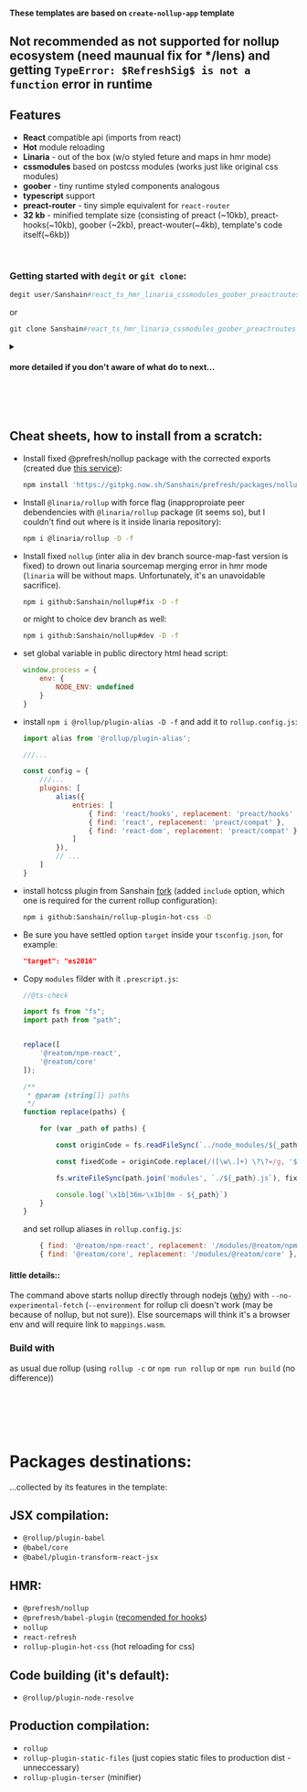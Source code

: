 #### These templates are based on `create-nollup-app` template


## Not recommended as not supported for nollup ecosystem (need maunual fix for */lens) and getting `TypeError: $RefreshSig$ is not a function` error in runtime

## Features

- **React** compatible api (imports from react)
- **Hot** module reloading
- **Linaria** - out of the box (w/o styled feture and maps in hmr mode)
- **cssmodules** based on postcss modules (works just like original css modules)
- **goober** - tiny runtime styled components analogous
- **typescript** support
- **preact-router** - tiny simple equivalent for `react-router`
- **32 kb** - minified template size (consisting of preact (~10kb), preact-hooks(~10kb), goober (~2kb), preact-wouter(~4kb), template's code itself(~6kb))


<br>

### Getting started with `degit` or `git clone`: 


```powershell
degit user/Sanshain#react_ts_hmr_linaria_cssmodules_goober_preactroutes
```

or 

```powershell
git clone Sanshain#react_ts_hmr_linaria_cssmodules_goober_preactroutes
```

<details><summary><h4>more detailed if you don't aware of what do to next...<h4></summary>

then

```sh
cd preact-boilerplate && npm i -f   # or the same due pnpm
```
If you initlized the app via git you should remove git history, cloned from the repo to start from scratch: 

```sh
rm -r .get && git init && git add .
```

and install all dependencies: 

```sh
npm i -f   # or the same due pnpm
```

preapare reatom dependencies: 

```sh
node .\modules\.prescript.js
```

## How to use

#### Windows

```sh
npm run dev:w
```

#### Unix

```sh
npm run dev:u
```

</details>



<br>
<br>
<br>



## Cheat sheets, how to install from a scratch:


- Install fixed @prefresh/nollup package with the corrected exports (created due [this service](https://gitpkg.vercel.app/about)):

    ```sh
    npm install 'https://gitpkg.now.sh/Sanshain/prefresh/packages/nollup?main' -D
    ```

- Install `@linaria/rollup` with force flag (inapproproiate peer debendencies with `@linaria/rollup` package (it seems so), but I couldn't find out where is it inside linaria repository):

    ```sh
    npm i @linaria/rollup -D -f
    ```

- Install fixed `nollup` (inter alia in dev branch source-map-fast version is fixed) to drown out linaria sourcemap merging error in hmr mode (`linaria` will be without maps. Unfortunately, it's an unavoidable sacrifice). 

    ```sh
    npm i github:Sanshain/nollup#fix -D -f    
    ```
    or might to choice dev branch  as well: 
    ```sh
    npm i github:Sanshain/nollup#dev -D -f    
    ```    

- set global variable in public directory html head script: 

    ```js
    window.process = {
        env: {
            NODE_ENV: undefined
        }
    }    
    ```
- install `npm i @rollup/plugin-alias -D -f` and add it to `rollup.config.js`:
    ```js
    import alias from '@rollup/plugin-alias';

    ///...

    const config = {
        ///...
        plugins: [
            alias({
                entries: [
                    { find: 'react/hooks', replacement: 'preact/hooks' },
                    { find: 'react', replacement: 'preact/compat' },
                    { find: 'react-dom', replacement: 'preact/compat' }
                ]
            }),
            // ...
        ]
    }
    ```

- install hotcss plugin from Sanshain [fork](https://github.com/Sanshain/rollup-plugin-hot-css) (added `include` option, which one is required for the current rollup configuration): 
    ```sh
    npm i github:Sanshain/rollup-plugin-hot-css -D
    ```

- Be sure you have settled option `target` inside your `tsconfig.json`, for example: 

    ```json
    "target": "es2016"
    ```

- Copy `modules` filder with it `.prescript.js`: 


    ```js
    //@ts-check

    import fs from "fs";
    import path from "path";


    replace([
        '@reatom/npm-react',
        '@reatom/core'
    ]);

    /**
     * @param {string[]} paths
     */
    function replace(paths) {

        for (var _path of paths) {

            const originCode = fs.readFileSync(`../node_modules/${_path}/build/index.mjs`.slice(1)).toString();

            const fixedCode = originCode.replace(/([\w\.]+) \?\?=/g, '$1 = $1 ??');

            fs.writeFileSync(path.join('modules', `./${_path}.js`), fixedCode);   

            console.log(`\x1b[36m✓\x1b[0m - ${_path}`)
        }    
    }
    ```

    and set rollup aliases in `rollup.config.js`:

    ```js
        { find: '@reatom/npm-react', replacement: '/modules/@reatom/npm-react' },
        { find: '@reatom/core', replacement: '/modules/@reatom/core' },
    ```




#### little details::

The command above starts nollup directly through nodejs ([why](https://github.com/nodejs/node/issues/45580)) with `--no-experimental-fetch` (`--environment` for rollup cli doesn't work (may be because of nollup, but not sure)). Else sourcemaps will think it's a browser env and will require link to `mappings.wasm`.

### Build with

as usual due rollup (using `rollup -c` or `npm run rollup` or `npm run build` (no difference))


<br>
<br>
<br>
<br>

# Packages destinations: 

...collected by its features in the template:

## JSX compilation: 

- `@rollup/plugin-babel`
- `@babel/core`
- `@babel/plugin-transform-react-jsx`

## HMR:

- `@prefresh/nollup`
- `@prefresh/babel-plugin` ([recomended for hooks](https://github.com/Sanshain/prefresh/tree/main/packages/nollup#using-hooks))
- `nollup`
- `react-refresh`
- `rollup-plugin-hot-css` (hot reloading for css)


## Code building (it's default): 

- `@rollup/plugin-node-resolve`

## Production compilation: 

- `rollup`
- `rollup-plugin-static-files` (just copies static files to production dist - unneccessary)
- `rollup-plugin-terser` (minifier)

